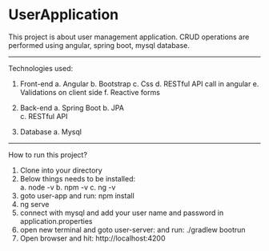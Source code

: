 # UserApplication
This project is about user management application. CRUD operations are performed using angular, spring boot, mysql database.

---------------------------------------------
Technologies used:
1. Front-end
	a. Angular
	b. Bootstrap
	c. Css
	d. RESTful API call in angular
	e. Validations on client side
	f. Reactive forms

2. Back-end
	a. Spring Boot
	b. JPA	
	c. RESTful API

3. Database
	a. Mysql

---------------------------------------------
How to run this project?
1. Clone into your directory
2. Below things needs to be installed:	
	a. node -v
	b. npm -v
	c. ng -v
3. goto user-app and run: npm install
4. ng serve 
5. connect with mysql and add your user name 
   and password in application.properties
6. open new terminal and goto user-server: 
   and run: ./gradlew bootrun
7. Open browser and hit: http://localhost:4200 
